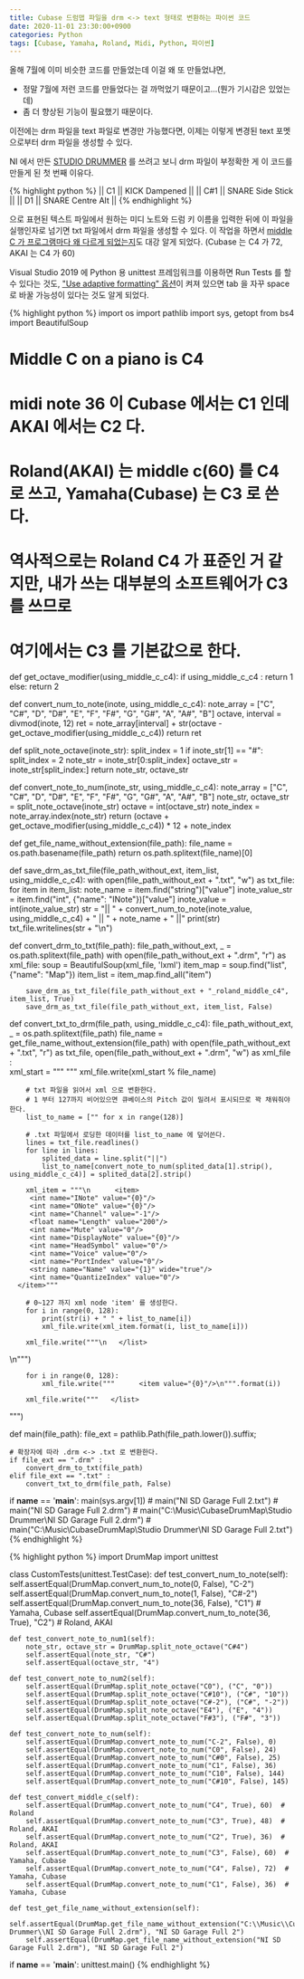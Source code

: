 ```yaml
---
title: Cubase 드럼맵 파일을 drm <-> text 형태로 변환하는 파이썬 코드
date: 2020-11-01 23:30:00+0900
categories: Python
tags: [Cubase, Yamaha, Roland, Midi, Python, 파이썬]
---
```

올해 7월에 이미 비슷한 코드를 만들었는데 이걸 왜 또 만들었냐면,  
* 정말 7월에 저런 코드를 만들었다는 걸 까먹었기 때문이고...(뭔가 기시감은 있었는데)
* 좀 더 향상된 기능이 필요했기 때문이다.

이전에는 drm 파일을 text 파일로 변경만 가능했다면, 이제는 이렇게 변경된 text 포멧으로부터 drm 파일을 생성할 수 있다.

NI 에서 만든 [STUDIO DRUMMER](https://www.native-instruments.com/en/products/komplete/drums/studio-drummer/) 를 쓰려고 보니 drm 파일이 부정확한 게 이 코드를 만들게 된 첫 번째 이유다.

{% highlight python %}
|| C1 || KICK Dampened ||
|| C#1 || SNARE Side Stick ||
|| D1 || SNARE Centre Alt ||
{% endhighlight %}

으로 표현된 텍스트 파일에서 원하는 미디 노트와 드럼 키 이름을 입력한 뒤에 이 파일을 실행인자로 넘기면 txt 파일에서 drm 파일을 생성할 수 있다.
이 작업을 하면서 [middle C 가 프로그램마다 왜 다르게 되었는지](https://music.stackexchange.com/questions/70519/what-is-rolands-pitch-and-yamahas-pitch-and-how-to-convert-notes-to-them)도 대강 알게 되었다.
(Cubase 는 C4 가 72, AKAI 는 C4 가 60)

Visual Studio 2019 에 Python 용 unittest 프레임워크를 이용하면 Run Tests 를 할 수 있다는 것도,
["Use adaptive formatting" 옵션](https://developercommunity.visualstudio.com/content/problem/847853/visual-studio-20194-c-insert-spaces-instead-of-tab.html)이 켜져 있으면 tab 을 자꾸 space 로 바꿀 가능성이 있다는 것도 알게 되었다.

{% highlight python %}
import os
import pathlib
import sys, getopt
from bs4 import BeautifulSoup

# Middle C on a piano is C4
# midi note 36 이 Cubase 에서는 C1 인데 AKAI 에서는 C2 다.
# Roland(AKAI) 는 middle c(60) 를 C4 로 쓰고, Yamaha(Cubase) 는 C3 로 쓴다.
# 역사적으로는 Roland C4 가 표준인 거 같지만, 내가 쓰는 대부분의 소프트웨어가 C3 를 쓰므로
# 여기에서는 C3 를 기본값으로 한다.
def get_octave_modifier(using_middle_c_c4):
	if using_middle_c_c4 :
		return 1
	else:
		return 2

def convert_num_to_note(inote, using_middle_c_c4):
	note_array = ["C", "C#", "D", "D#", "E", "F", "F#", "G", "G#", "A", "A#", "B"]
	octave, interval = divmod(inote, 12)
	ret = note_array[interval] + str(octave - get_octave_modifier(using_middle_c_c4))
	return ret

def split_note_octave(inote_str):
	split_index = 1
	if inote_str[1] == "#":
		split_index = 2
	note_str = inote_str[0:split_index]
	octave_str = inote_str[split_index:]
	return note_str, octave_str

def convert_note_to_num(inote_str, using_middle_c_c4):
	note_array = ["C", "C#", "D", "D#", "E", "F", "F#", "G", "G#", "A", "A#", "B"]
	note_str, octave_str = split_note_octave(inote_str)
	octave = int(octave_str)
	note_index = note_array.index(note_str)
	return (octave + get_octave_modifier(using_middle_c_c4)) * 12 + note_index

def get_file_name_without_extension(file_path):
	file_name = os.path.basename(file_path)
	return os.path.splitext(file_name)[0]

def save_drm_as_txt_file(file_path_without_ext, item_list, using_middle_c_c4):
	with open(file_path_without_ext + ".txt", "w") as txt_file:
		for item in item_list:
			note_name = item.find("string")["value"]
			inote_value_str = item.find("int", {"name": "INote"})["value"]
			inote_value = int(inote_value_str)
			str = "|| " + convert_num_to_note(inote_value, using_middle_c_c4) + " || " + note_name + " ||"
			print(str)
			txt_file.writelines(str + "\n")

def convert_drm_to_txt(file_path):
	file_path_without_ext, _ = os.path.splitext(file_path)
	with open(file_path_without_ext + ".drm", "r") as xml_file:
		soup = BeautifulSoup(xml_file, 'lxml')
		item_map = soup.find("list", {"name": "Map"})
		item_list = item_map.find_all("item")

		save_drm_as_txt_file(file_path_without_ext + "_roland_middle_c4", item_list, True)
		save_drm_as_txt_file(file_path_without_ext, item_list, False)

def convert_txt_to_drm(file_path, using_middle_c_c4):
	file_path_without_ext, _ = os.path.splitext(file_path)
	file_name = get_file_name_without_extension(file_path)
	with open(file_path_without_ext + ".txt", "r") as txt_file, open(file_path_without_ext + ".drm", "w") as xml_file :		
		xml_start = """<?xml version="1.0" encoding="utf-8"?>
<DrumMap>
   <string name="Name" value="%s" wide="true"/>
   <list name="Quantize" type="list">
      <item>
         <int name="Grid" value="4"/>
         <int name="Type" value="0"/>
         <float name="Swing" value="0"/>
         <int name="Legato" value="50"/>
      </item>
   </list>
   <list name="Map" type="list">"""
		xml_file.write(xml_start % file_name)

        # txt 파일을 읽어서 xml 으로 변환한다.
        # 1 부터 127까지 비어있으면 큐베이스의 Pitch 값이 밀려서 표시되므로 꽉 채워줘야 한다.
		list_to_name = ["" for x in range(128)]

		# .txt 파일에서 로딩한 데이터를 list_to_name 에 덮어쓴다.
		lines = txt_file.readlines()
		for line in lines:
			splited_data = line.split("||")
			list_to_name[convert_note_to_num(splited_data[1].strip(), using_middle_c_c4)] = splited_data[2].strip()

		xml_item = """\n      <item>
         <int name="INote" value="{0}"/>
         <int name="ONote" value="{0}"/>
         <int name="Channel" value="-1"/>
         <float name="Length" value="200"/>
         <int name="Mute" value="0"/>
         <int name="DisplayNote" value="{0}"/>
         <int name="HeadSymbol" value="0"/>
         <int name="Voice" value="0"/>
         <int name="PortIndex" value="0"/>
         <string name="Name" value="{1}" wide="true"/>
         <int name="QuantizeIndex" value="0"/>
      </item>"""

		# 0~127 까지 xml node 'item' 를 생성한다.
		for i in range(0, 128):
			print(str(i) + " " + list_to_name[i])
			xml_file.write(xml_item.format(i, list_to_name[i]))

		xml_file.write("""\n   </list>
   <list name="Order" type="int">\n""")

		for i in range(0, 128):
			xml_file.write("""      <item value="{0}"/>\n""".format(i))

		xml_file.write("""   </list>
   <list name="OutputDevices" type="list">
      <item>
         <string name="DeviceName" value="Default Device"/>
         <string name="PortName" value="Default Port"/>
      </item>
   </list>
</DrumMap>""")

def main(file_path):
	file_ext = pathlib.Path(file_path.lower()).suffix;

	# 확장자에 따라 .drm <-> .txt 로 변환한다.
	if file_ext == ".drm" :
		convert_drm_to_txt(file_path)
	elif file_ext == ".txt" :
		convert_txt_to_drm(file_path, False)

if __name__ == '__main__':
	main(sys.argv[1])
    # main("NI SD Garage Full 2.txt")
    # main("NI SD Garage Full 2.drm")
	# main("C:\\Music\\CubaseDrumMap\\Studio Drummer\\NI SD Garage Full 2.drm")
	# main("C:\\Music\\CubaseDrumMap\\Studio Drummer\\NI SD Garage Full 2.txt")
{% endhighlight %}

{% highlight python %}
import DrumMap
import unittest

class CustomTests(unittest.TestCase): 
	def test_convert_num_to_note(self):
		self.assertEqual(DrumMap.convert_num_to_note(0, False), "C-2")
		self.assertEqual(DrumMap.convert_num_to_note(1, False), "C#-2")
		self.assertEqual(DrumMap.convert_num_to_note(36, False), "C1")  # Yamaha, Cubase
		self.assertEqual(DrumMap.convert_num_to_note(36, True), "C2")  # Roland, AKAI

	def test_convert_note_to_num1(self):
		note_str, octave_str = DrumMap.split_note_octave("C#4")
		self.assertEqual(note_str, "C#")
		self.assertEqual(octave_str, "4")

	def test_convert_note_to_num2(self):
		self.assertEqual(DrumMap.split_note_octave("C0"), ("C", "0"))
		self.assertEqual(DrumMap.split_note_octave("C#10"), ("C#", "10"))
		self.assertEqual(DrumMap.split_note_octave("C#-2"), ("C#", "-2"))
		self.assertEqual(DrumMap.split_note_octave("E4"), ("E", "4"))
		self.assertEqual(DrumMap.split_note_octave("F#3"), ("F#", "3"))

	def test_convert_note_to_num(self):
		self.assertEqual(DrumMap.convert_note_to_num("C-2", False), 0)
		self.assertEqual(DrumMap.convert_note_to_num("C0", False), 24)
		self.assertEqual(DrumMap.convert_note_to_num("C#0", False), 25)
		self.assertEqual(DrumMap.convert_note_to_num("C1", False), 36)
		self.assertEqual(DrumMap.convert_note_to_num("C10", False), 144)
		self.assertEqual(DrumMap.convert_note_to_num("C#10", False), 145)

	def test_convert_middle_c(self):
		self.assertEqual(DrumMap.convert_note_to_num("C4", True), 60)  # Roland
		self.assertEqual(DrumMap.convert_note_to_num("C3", True), 48)  # Roland, AKAI
		self.assertEqual(DrumMap.convert_note_to_num("C2", True), 36)  # Roland, AKAI
		self.assertEqual(DrumMap.convert_note_to_num("C3", False), 60)  # Yamaha, Cubase
		self.assertEqual(DrumMap.convert_note_to_num("C4", False), 72)  # Yamaha, Cubase
		self.assertEqual(DrumMap.convert_note_to_num("C1", False), 36)  # Yamaha, Cubase

	def test_get_file_name_without_extension(self):
		self.assertEqual(DrumMap.get_file_name_without_extension("C:\\Music\\CubaseDrumMap\\Studio Drummer\\NI SD Garage Full 2.drm"), "NI SD Garage Full 2")
		self.assertEqual(DrumMap.get_file_name_without_extension("NI SD Garage Full 2.drm"), "NI SD Garage Full 2")

if __name__ == '__main__':
	unittest.main()
{% endhighlight %}